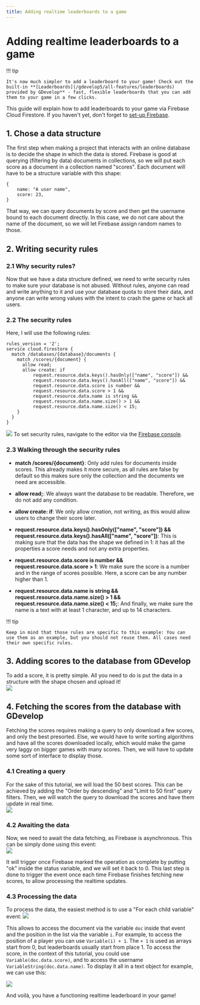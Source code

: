 ```yaml
---
title: Adding realtime leaderboards to a game
---
```

# Adding realtime leaderboards to a game

!!! tip

    It's now much simpler to add a leaderboard to your game! Check out the built-in **[Leaderboards](/gdevelop5/all-features/leaderboards) provided by GDevelop** - fast, flexible leaderboards that you can add them to your game in a few clicks.

This guide will explain how to add leaderboards to your game via Firebase Cloud Firestore. If you haven't yet, don't forget to [set-up Firebase](/gdevelop5/all-features/firebase/quickstart).

## 1. Chose a data structure

The first step when making a project that interacts with an online database is to decide the shape in which the data is stored. Firebase is good at querying (filtering by data) documents in collections, so we will put each score as a document in a collection named "scores". Each document will have to be a structure variable with this shape:
```
{
    name: "A user name",
    score: 23,
}
```
That way, we can query documents by score and then get the username bound to each document directly. In this case, we do not care about the name of the document, so we will let Firebase assign random names to those.

## 2. Writing security rules

### 2.1 Why security rules?

Now that we have a data structure defined, we need to write security rules to make sure your database is not abused. Without rules, anyone can read and write anything to it and use your database quota to store their data, and anyone can write wrong values with the intent to crash the game or hack all users. 

### 2.2 The security rules

Here, I will use the following rules:
```
rules_version = '2';
service cloud.firestore {
  match /databases/{database}/documents {
    match /scores/{document} {
      allow read;
      allow create: if
      	  request.resource.data.keys().hasOnly(["name", "score"]) &&
          request.resource.data.keys().hasAll(["name", "score"]) &&
          request.resource.data.score is number && 
          request.resource.data.score > 1 && 
          request.resource.data.name is string && 
          request.resource.data.name.size() > 1 &&
          request.resource.data.name.size() < 15;
    }
  }
}
```
![](/gdevelop5/tutorials/leaderboards-1.png)
To set security rules, navigate to the editor via the [Firebase console](https://console.firebase.google.com/).


### 2.3 Walking through the security rules

  *  **match /scores/{document}**: Only add rules for documents inside scores. This already makes it more secure, as all rules are false by default so this makes sure only the collection and the documents we need are accessible.  

  * **allow read;**: We always want the database to be readable. Therefore, we do not add any condition.  

  * **allow create: if**: We only allow creation, not writing, as this would allow users to change their score later.  

  * **request.resource.data.keys().hasOnly(["name", "score"]) && request.resource.data.keys().hasAll(["name", "score"])**: This is making sure that the data has the shape we defined in 1: it has all the properties a score needs and not any extra properties.  

  * **request.resource.data.score is number && request.resource.data.score > 1**: We make sure the score is a number and in the range of scores possible. Here, a score can be any number higher than 1.  

  * **request.resource.data.name is string && request.resource.data.name.size() > 1 && request.resource.data.name.size() < 15;**: And finally, we make sure the name is a text with at least 1 character, and up to 14 characters.  

!!! tip

    Keep in mind that those rules are specific to this example: You can use them as an example, but you should not reuse them. All cases need their own specific rules.

## 3. Adding scores to the database from GDevelop

To add a score, it is pretty simple. All you need to do is put the data in a structure with the shape chosen and upload it!  
![](/gdevelop5/tutorials/leaderboards/pasted/20210530-213318.png)

## 4. Fetching the scores from the database with GDevelop

Fetching the scores requires making a query to only download a few scores, and only the best presorted. Else, we would have to write sorting algorithms and have all the scores downloaded locally, which would make the game very laggy on bigger games with many scores. Then, we will have to update some sort of interface to display those.

### 4.1 Creating a query

For the sake of this tutorial, we will load the 50 best scores. This can be achieved by adding the "Order by descending" and "Limit to 50 first" query filters. Then, we will watch the query to download the scores and have them update in real time.  
![](/gdevelop5/tutorials/leaderboards/pasted/20210530-213842.png)

### 4.2 Awaiting the data

Now, we need to await the data fetching, as Firebase is asynchronous. This can be simply done using this event:  
![](/gdevelop5/tutorials/leaderboards/pasted/20210530-214148.png)

It will trigger once Firebase marked the operation as complete by putting "ok" inside the status variable, and we will set it back to 0. This last step is done to trigger the event once each time Firebase finishes fetching new scores, to allow processing the realtime updates.

### 4.3 Processing the data

To process the data, the easiest method is to use a "For each child variable" event:
![](/gdevelop5/tutorials/leaderboards/pasted/20210530-214520.png)

This allows to access the document via the variable `doc` inside that event and the position in the list via the variable `i`. For example, to access the position of a player you can use `Variable(i) + 1`. The `+ 1` is used as arrays start from 0, but leaderboards usually start from place 1. To access the score, in the context of this tutorial, you could use `Variable(doc.data.score)`, and to access the username `VariableString(doc.data.name)`. To display it all in a text object for example, we can use this:

![](/gdevelop5/tutorials/leaderboards/pasted/20210530-215054.png)



And voilà, you have a functioning realtime leaderboard in your game!